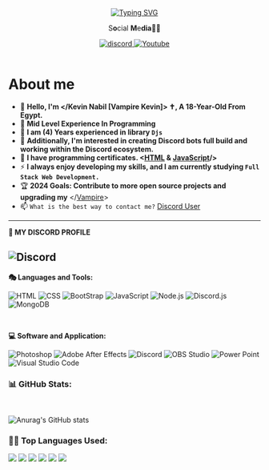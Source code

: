 <div id="header" align="center">
 <a href=""><img src="https://readme-typing-svg.herokuapp.com?font=Roboto+Code&weight=500&size=25&pause=1000&color=F70000&center=true&vCenter=true&random=false&width=435&height=60&lines=Welcome+To+GitHub+profile.;Discord+Bots+Developer;Front-End+Developer" alt="Typing SVG" /></a>
    <p> S<strong>o</strong>cial <strong>M</strong>e<strong>dia</strong>🧛🦇</p>
  <div id="badges">
<a href="https://discord.com/users/917579853446926356">
    <img src="https://img.shields.io/badge/discord-Red?style=for-the-badge&logo=discord&labelColor=black&color=%23ff0000" alt="discord"/>
  </a>
  <a href="https://www.youtube.com/@vampirekevin">
    <img src="https://img.shields.io/badge/youtube-Red?style=for-the-badge&logo=Youtube&logoColor=red&labelColor=black&color=%23ff0000" alt="Youtube"/>
  </a>
</div>
</div>
<br>

#  **About me**
- 👋 **Hello, I'm </Kevin Nabil [Vampire Kevin]> ✝️, A 18-Year-Old From Egypt.**
- 🥈 **Mid Level Experience In Programming**
- 🌱 **I am (4) Years experienced in library `Djs`**
- 🤖 **Additionally, I'm interested in creating Discord bots full build and working within the Discord ecosystem.**
- 📖 **I have programming certificates. <[HTML](https://i.imgur.com/If41uGT.jpeg) & [JavaScript](https://i.imgur.com/XjzfCK5.jpeg)/>**
- ⚡️ **I always enjoy developing my skills, and I am currently studying `Full Stack Web Development.`**
- 🏆 **2024 Goals: Contribute to more open source projects and upgrading my** </[Vampire](https://discord.com/oauth2/authorize?client_id=1204160509671116860)>
- 📫 `What is the best way to contact me?` [Discord User](https://discord.com/users/917579853446926356)

---
<p><strong>🤞 MY DISCORD PROFILE</strong></p>

![Discord](https://discord.c99.nl/widget/theme-2/917579853446926356.png)
---
<p><strong>🎭 Languages and Tools:</strong></p>

<p>
      <img alt="HTML" src="https://img.shields.io/badge/HTML-E34F26.svg?logo=html5&logoColor=white">
      <img alt="CSS" src="https://img.shields.io/badge/CSS-1572B6.svg?logo=css3&logoColor=white">
      <img alt="BootStrap" src="https://img.shields.io/badge/Bootstrap-8111f9?logo=Bootstrap&logoColor=%23ffffff">
      <img alt="JavaScript" src="https://img.shields.io/badge/JavaScript-F7DF1E.svg?logo=javascript&logoColor=black">
      <img alt="Node.js" src="https://img.shields.io/badge/Node.js-43853D.svg?logo=node.js&logoColor=white">
      <img alt="Discord.js" src="https://img.shields.io/badge/Discord.js-%237289d9?style=flat&logo=discord&logoColor=white">
      <img alt="MongoDB" src="https://img.shields.io/badge/MongoDB-%23589636?style=flat&logo=MONGODB&logoColor=white">
 
</p>

<br />

<p><strong>💻 Software and Application:</strong></p>
  <p>
      <img alt="Photoshop" src="https://img.shields.io/badge/-Photoshop-071D34?style=square&logo=Adobe-Photoshop&logoColor=54A7F8">
      <img alt="Adobe After Effects" src="https://img.shields.io/badge/Adobe%20After%20Effects-%239999FF?style=flat&logo=adobeaftereffects&logoColor=white">
      <img alt="Discord" src="https://img.shields.io/badge/-Discord-5865F2.svg?logo=discord&logoColor=white">
      <img alt="OBS Studio" src="https://img.shields.io/badge/-OBS-302E31?logo=obs-studio&logoColor=white">
      <img alt="Power Point" src="https://img.shields.io/badge/Power%20Point-orange?style=flat&logo=powers&logoColor=white">
      <img alt="Visual Studio Code" src="https://img.shields.io/badge/Visual%20Studio%20Code-blue?style=flat&logo=coder">
</p>

### 📊 GitHub Stats:
<br>

![Anurag's GitHub stats](https://github-readme-stats.vercel.app/api?username=VampireKevin&show_icons=true&theme=transparent)
<br>

### 👨‍💻 Top Languages Used:
![](https://github-readme-stats.vercel.app/api/top-langs/?username=VampireKevin&size_weight=0.5&count_weight=0.5) 
![](http://github-profile-summary-cards.vercel.app/api/cards/profile-details?username=VampireKevin&theme=city_lights) 
![](https://github-profile-summary-cards.vercel.app/api/cards/repos-per-language?username=VampireKevin&theme=city_lights)
![](https://github-profile-summary-cards.vercel.app/api/cards/most-commit-language?username=VampireKevin&theme=city_lights)
![](http://github-profile-summary-cards.vercel.app/api/cards/stats?username=VampireKevin&theme=city_lights)
![](http://github-profile-summary-cards.vercel.app/api/cards/productive-time?username=VampireKevin&theme=city_lights&utcOffset=8)
